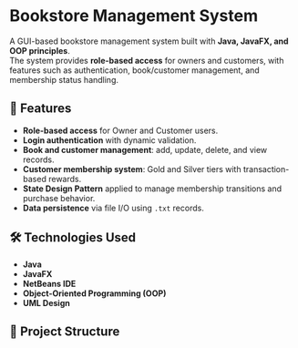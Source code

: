 # Bookstore Management System


A GUI-based bookstore management system built with **Java, JavaFX, and OOP principles**.  
The system provides **role-based access** for owners and customers, with features such as authentication, book/customer management, and membership status handling.  

## 🚀 Features
- **Role-based access** for Owner and Customer users.  
- **Login authentication** with dynamic validation.  
- **Book and customer management**: add, update, delete, and view records.  
- **Customer membership system**: Gold and Silver tiers with transaction-based rewards.  
- **State Design Pattern** applied to manage membership transitions and purchase behavior.  
- **Data persistence** via file I/O using `.txt` records.  

## 🛠️ Technologies Used
- **Java**  
- **JavaFX**  
- **NetBeans IDE**  
- **Object-Oriented Programming (OOP)**  
- **UML Design**  

## 📂 Project Structure

